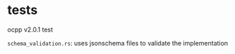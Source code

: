# tests

ocpp v2.0.1 test

`schema_validation.rs`: uses jsonschema files to validate the implementation
